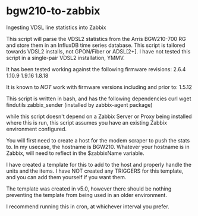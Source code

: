 # bgw210-to-zabbix
Ingesting VDSL line statistics into Zabbix

This script will parse the VDSL2 statistics from the Arris BGW210-700 RG
and store them in an InfluxDB time series database.
This script is tailored towards VDSL2 installs, not GPON/Fiber or ADSL[2+].
I have not tested this script in a single-pair VDSL2 installation, YMMV.

It has been tested working against the following firmware revisions:
2.6.4
1.10.9
1.9.16
1.8.18

It is known to *NOT* work with firmware versions including and prior to:
1.5.12

This script is written in bash, and has the following dependencies
curl
wget
findutils
zabbix_sender (installed by zabbix-agent package)

while this script doesn't depend on a Zabbix Server or Proxy being installed where this is run,
this script assumes you have an existing Zabbix environment configured.

You will first need to create a host for the modem scraper to push the stats to.
In my usecase, the hostname is BGW210.
Whatever your hostname is in Zabbix, will need to reflect in the $zabbixName variable.

I have created a template for this to add to the host and properly handle the units and the items.
I have NOT created any TRIGGERS for this template, and you can add them yourself if you want them.

The template was created in v5.0, however there should be nothing preventing the template from being used in an older environment.

I recommend running this in cron, at whichever interval you prefer.

